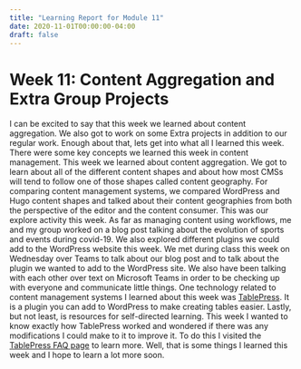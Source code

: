 ```yaml
---
title: "Learning Report for Module 11"
date: 2020-11-01T00:00:00-04:00
draft: false
---
```


Week 11: Content Aggregation and Extra Group Projects
=====================================================
I can be excited to say that this week we learned about content aggregation. We also got to work on some Extra projects in addition to our regular work. Enough about that, lets get into what all I learned this week. There were some key concepts we learned this week in content management. This week we learned about content aggregation. We got to learn about all of the different content shapes and about how most CMSs will tend to follow one of those shapes called content geography. For comparing content management systems, we compared WordPress and Hugo content shapes and talked about their content geographies from both the perspective of the editor and the content consumer. This was our explore activity this week. As far as managing content using workflows, me and my group worked on a blog post talking about the evolution of sports and events during covid-19. We also explored different plugins we could add to the WordPress website this week. We met during class this week on Wednesday over Teams to talk about our blog post and to talk about the plugin we wanted to add to the WordPress site. We also have been talking with each other over text on Microsoft Teams in order to be checking up with everyone and communicate little things. One technology related to content management systems I learned about this week was [TablePress](https://wordpress.org/plugins/tablepress/#description/ "TablePress"). It is a plugin you can add to WordPress to make creating tables easier. Lastly, but not least, is resources for self-directed learning. This week I wanted to know exactly how TablePress worked and wondered if there was any modifications I could make to it to improve it. To do this I visited the [TablePress FAQ page](https://tablepress.org/faq/ "TablePress FAQ page") to learn more. Well, that is some things I learned this week and I hope to learn a lot more soon.
